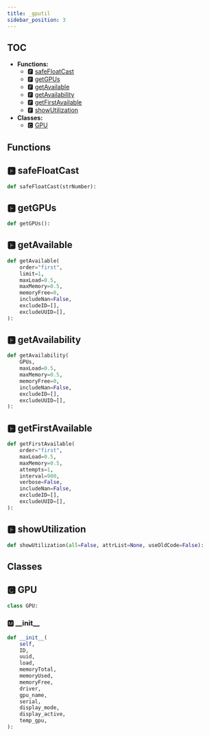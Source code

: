 ```yaml
---
title: _gputil
sidebar_position: 3
---
```


## TOC

- **Functions:**
  - 🅵 [safeFloatCast](#🅵-safefloatcast)
  - 🅵 [getGPUs](#🅵-getgpus)
  - 🅵 [getAvailable](#🅵-getavailable)
  - 🅵 [getAvailability](#🅵-getavailability)
  - 🅵 [getFirstAvailable](#🅵-getfirstavailable)
  - 🅵 [showUtilization](#🅵-showutilization)
- **Classes:**
  - 🅲 [GPU](#🅲-gpu)

## Functions

## 🅵 safeFloatCast

```python
def safeFloatCast(strNumber):
```
## 🅵 getGPUs

```python
def getGPUs():
```
## 🅵 getAvailable

```python
def getAvailable(
    order="first",
    limit=1,
    maxLoad=0.5,
    maxMemory=0.5,
    memoryFree=0,
    includeNan=False,
    excludeID=[],
    excludeUUID=[],
):
```
## 🅵 getAvailability

```python
def getAvailability(
    GPUs,
    maxLoad=0.5,
    maxMemory=0.5,
    memoryFree=0,
    includeNan=False,
    excludeID=[],
    excludeUUID=[],
):
```
## 🅵 getFirstAvailable

```python
def getFirstAvailable(
    order="first",
    maxLoad=0.5,
    maxMemory=0.5,
    attempts=1,
    interval=900,
    verbose=False,
    includeNan=False,
    excludeID=[],
    excludeUUID=[],
):
```
## 🅵 showUtilization

```python
def showUtilization(all=False, attrList=None, useOldCode=False):
```

## Classes

## 🅲 GPU

```python
class GPU:
```


### 🅼 \_\_init\_\_

```python
def __init__(
    self,
    ID,
    uuid,
    load,
    memoryTotal,
    memoryUsed,
    memoryFree,
    driver,
    gpu_name,
    serial,
    display_mode,
    display_active,
    temp_gpu,
):
```
